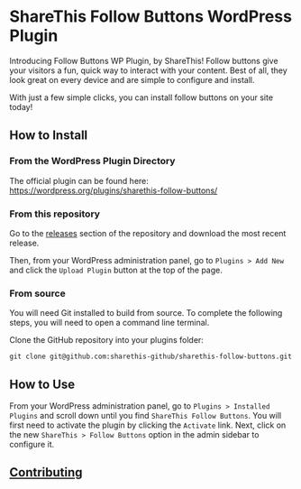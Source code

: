# ShareThis Follow Buttons WordPress Plugin

Introducing Follow Buttons WP Plugin, by ShareThis! Follow buttons give your visitors a fun, quick way to interact with your content. Best of all, they look great on every device and are simple to configure and install.

With just a few simple clicks, you can install follow buttons on your site today!

## How to Install

### From the WordPress Plugin Directory

The official plugin can be found here: https://wordpress.org/plugins/sharethis-follow-buttons/

### From this repository

Go to the [releases](https://github.com/sharethis-github/sharethis-follow-buttons/releases) section of the repository and download the most recent release.

Then, from your WordPress administration panel, go to `Plugins > Add New` and click the `Upload Plugin` button at the top of the page.

### From source

You will need Git installed to build from source. To complete the following steps, you will need to open a command line terminal.

Clone the GitHub repository into your plugins folder:

`git clone git@github.com:sharethis-github/sharethis-follow-buttons.git`

## How to Use

From your WordPress administration panel, go to `Plugins > Installed Plugins` and scroll down until you find `ShareThis Follow Buttons`. You will first need to activate the plugin by clicking the `Activate` link. Next, click on the new `ShareThis > Follow Buttons` option in the admin sidebar to configure it.

## [Contributing](CONTRIBUTING.md)